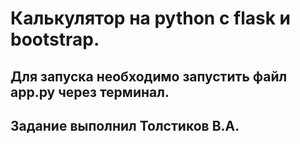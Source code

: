# Калькулятор на python с flask и bootstrap. 

## Для запуска необходимо запустить файл app.py через терминал. ##


## Задание выполнил Толстиков В.А. ##

